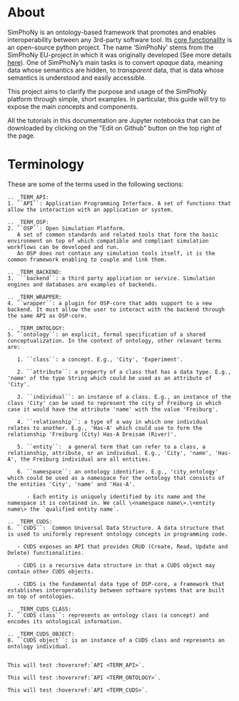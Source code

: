 # About

SimPhoNy is an ontology-based framework that promotes and enables interoperability between any 3rd-party software tool.
Its [core functionality](https://github.com/simphony/osp-core) is an open-source python project.
The name ‘SimPhoNy’ stems from the SimPhoNy EU-project in which it was originally developed
(See more details [here](https://www.simphony-project.eu/)). 
One of SimPhoNy’s main tasks is to convert *opaque* data, meaning data whose semantics are hidden, to *transparent* data, that is data whose semantics is understood and easily accessible.

This project aims to clarify the purpose and usage of the SimPhoNy platform through simple, short examples.
In particular, this guide will try to expose the main concepts and components.

All the tutorials in this documentation are Jupyter notebooks that can be downloaded
by clicking on the "Edit on Github" button on the top right of the page.

# Terminology
These are some of the terms used in the following sections:
```eval_rst
.. _TERM_API:
1. ``API``: Application Programming Interface. A set of functions that allow the interaction with an application or system.

.. _TERM_OSP:
2. ``OSP``: Open Simulation Platform. 
   A set of common standards and related tools that form the basic environment on top of which compatible and compliant simulation workflows can be developed and run.
   An OSP does not contain any simulation tools itself, it is the common framework enabling to couple and link them.

.. _TERM_BACKEND:
3.  ``backend``: a third party application or service. Simulation engines and databases are examples of backends.

.. _TERM_WRAPPER:
4. ``wrapper``: a plugin for OSP-core that adds support to a new backend. It must allow the user to interact with the backend through the same API as OSP-core.

.. _TERM_ONTOLOGY:
5. ``ontology``: an explicit, formal specification of a shared conceptualization. In the context of ontology, other relevant terms are:

   1. ``class``: a concept. E.g., 'City', 'Experiment'.

   2. ``attribute``: a property of a class that has a data type. E.g., 'name' of the type String which could be used as an attribute of 'City'.

   3. ``individual``: an instance of a class. E.g., an instance of the class 'City' can be used to represent the city of Freiburg in which case it would have the attribute 'name' with the value 'Freiburg'.

   4. ``relationship``: a type of a way in which one individual relates to another. E.g., 'Has-A' which could use to form the relationship 'Freiburg (City) Has-A Dreisam (River)'.

   5. ``entity``:  a general term that can refer to a class, a relationship, attribute, or an individual. E.g., 'City', 'name', 'Has-A', the Freiburg individual are all entities.

   6. ``namespace``: an ontology identifier. E.g., 'city_ontology' which could be used as a namespace for the ontology that consists of the entities 'City', 'name' and 'Has-A'.

      - Each entity is uniquely identified by its name and the namespace it is contained in. We call \<namespace name\>.\<entity name\> the `qualified entity name`.

.. _TERM_CUDS:
6. ``CUDS``:  Common Universal Data Structure. A data structure that is used to uniformly represent ontology concepts in programming code.

   - CUDS exposes an API that provides CRUD (Create, Read, Update and Delete) functionalities.

   - CUDS is a recursive data structure in that a CUDS object may contain other CUDS objects.

   - CUDS is the fundamental data type of OSP-core, a framework that establishes interoperability between software systems that are built on top of ontologies.

.. _TERM_CUDS_CLASS:
7. ``CUDS class``: represents an ontology class (a concept) and encodes its ontological information.

.. _TERM_CUDS_OBJECT:
8. ``CUDS object``: is an instance of a CUDS class and represents an ontology individual.
```

```eval_rst

This will test :hoverxref:`API <TERM_API>`.

This will test :hoverxref:`API <TERM_ONTOLOGY>`.

This will test :hoverxref:`API <TERM_CUDS>`.
```
